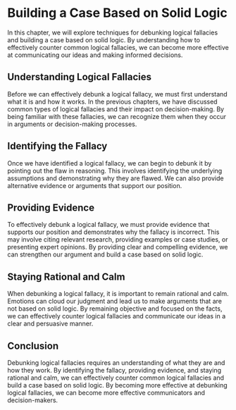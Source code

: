 # Building a Case Based on Solid Logic

In this chapter, we will explore techniques for debunking logical fallacies and building a case based on solid logic. By understanding how to effectively counter common logical fallacies, we can become more effective at communicating our ideas and making informed decisions.

Understanding Logical Fallacies
-------------------------------

Before we can effectively debunk a logical fallacy, we must first understand what it is and how it works. In the previous chapters, we have discussed common types of logical fallacies and their impact on decision-making. By being familiar with these fallacies, we can recognize them when they occur in arguments or decision-making processes.

Identifying the Fallacy
-----------------------

Once we have identified a logical fallacy, we can begin to debunk it by pointing out the flaw in reasoning. This involves identifying the underlying assumptions and demonstrating why they are flawed. We can also provide alternative evidence or arguments that support our position.

Providing Evidence
------------------

To effectively debunk a logical fallacy, we must provide evidence that supports our position and demonstrates why the fallacy is incorrect. This may involve citing relevant research, providing examples or case studies, or presenting expert opinions. By providing clear and compelling evidence, we can strengthen our argument and build a case based on solid logic.

Staying Rational and Calm
-------------------------

When debunking a logical fallacy, it is important to remain rational and calm. Emotions can cloud our judgment and lead us to make arguments that are not based on solid logic. By remaining objective and focused on the facts, we can effectively counter logical fallacies and communicate our ideas in a clear and persuasive manner.

Conclusion
----------

Debunking logical fallacies requires an understanding of what they are and how they work. By identifying the fallacy, providing evidence, and staying rational and calm, we can effectively counter common logical fallacies and build a case based on solid logic. By becoming more effective at debunking logical fallacies, we can become more effective communicators and decision-makers.
